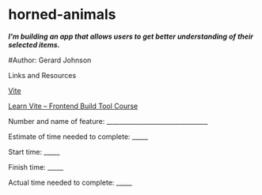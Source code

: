 # horned-animals

***I'm building an app that allows users to get better understanding of their selected items.***

#Author: Gerard Johnson

Links and Resources

 [Vite](https://vitejs.dev/guide/)
 
 [Learn Vite – Frontend Build Tool Course](https://www.youtube.com/watch?v=VAeRhmpcWEQ)

Number and name of feature: ________________________________

Estimate of time needed to complete: _____

Start time: _____

Finish time: _____

Actual time needed to complete: _____
